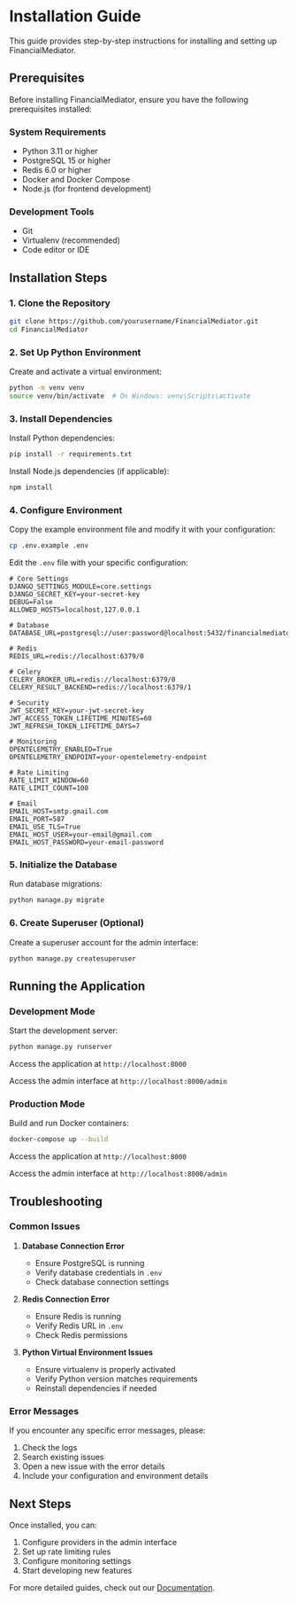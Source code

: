 # Installation Guide

This guide provides step-by-step instructions for installing and setting up FinancialMediator.

## Prerequisites

Before installing FinancialMediator, ensure you have the following prerequisites installed:

### System Requirements

- Python 3.11 or higher
- PostgreSQL 15 or higher
- Redis 6.0 or higher
- Docker and Docker Compose
- Node.js (for frontend development)

### Development Tools

- Git
- Virtualenv (recommended)
- Code editor or IDE

## Installation Steps

### 1. Clone the Repository

```bash
git clone https://github.com/yourusername/FinancialMediator.git
cd FinancialMediator
```

### 2. Set Up Python Environment

Create and activate a virtual environment:

```bash
python -m venv venv
source venv/bin/activate  # On Windows: venv\Scripts\activate
```

### 3. Install Dependencies

Install Python dependencies:

```bash
pip install -r requirements.txt
```

Install Node.js dependencies (if applicable):

```bash
npm install
```

### 4. Configure Environment

Copy the example environment file and modify it with your configuration:

```bash
cp .env.example .env
```

Edit the `.env` file with your specific configuration:

```env
# Core Settings
DJANGO_SETTINGS_MODULE=core.settings
DJANGO_SECRET_KEY=your-secret-key
DEBUG=False
ALLOWED_HOSTS=localhost,127.0.0.1

# Database
DATABASE_URL=postgresql://user:password@localhost:5432/financialmediator

# Redis
REDIS_URL=redis://localhost:6379/0

# Celery
CELERY_BROKER_URL=redis://localhost:6379/0
CELERY_RESULT_BACKEND=redis://localhost:6379/1

# Security
JWT_SECRET_KEY=your-jwt-secret-key
JWT_ACCESS_TOKEN_LIFETIME_MINUTES=60
JWT_REFRESH_TOKEN_LIFETIME_DAYS=7

# Monitoring
OPENTELEMETRY_ENABLED=True
OPENTELEMETRY_ENDPOINT=your-opentelemetry-endpoint

# Rate Limiting
RATE_LIMIT_WINDOW=60
RATE_LIMIT_COUNT=100

# Email
EMAIL_HOST=smtp.gmail.com
EMAIL_PORT=587
EMAIL_USE_TLS=True
EMAIL_HOST_USER=your-email@gmail.com
EMAIL_HOST_PASSWORD=your-email-password
```

### 5. Initialize the Database

Run database migrations:

```bash
python manage.py migrate
```

### 6. Create Superuser (Optional)

Create a superuser account for the admin interface:

```bash
python manage.py createsuperuser
```

## Running the Application

### Development Mode

Start the development server:

```bash
python manage.py runserver
```

Access the application at `http://localhost:8000`

Access the admin interface at `http://localhost:8000/admin`

### Production Mode

Build and run Docker containers:

```bash
docker-compose up --build
```

Access the application at `http://localhost:8000`

Access the admin interface at `http://localhost:8000/admin`

## Troubleshooting

### Common Issues

1. **Database Connection Error**
   - Ensure PostgreSQL is running
   - Verify database credentials in `.env`
   - Check database connection settings

2. **Redis Connection Error**
   - Ensure Redis is running
   - Verify Redis URL in `.env`
   - Check Redis permissions

3. **Python Virtual Environment Issues**
   - Ensure virtualenv is properly activated
   - Verify Python version matches requirements
   - Reinstall dependencies if needed

### Error Messages

If you encounter any specific error messages, please:

1. Check the logs
2. Search existing issues
3. Open a new issue with the error details
4. Include your configuration and environment details

## Next Steps

Once installed, you can:

1. Configure providers in the admin interface
2. Set up rate limiting rules
3. Configure monitoring settings
4. Start developing new features

For more detailed guides, check out our [Documentation](../README.md).
